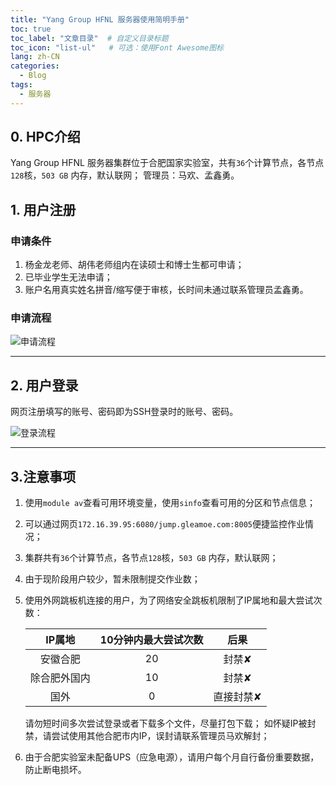 ```yaml
---
title: "Yang Group HFNL 服务器使用简明手册"
toc: true
toc_label: "文章目录"  # 自定义目录标题
toc_icon: "list-ul"   # 可选：使用Font Awesome图标
lang: zh-CN
categories:
  - Blog
tags:
  - 服务器
---
```


## 0. HPC介绍

Yang Group HFNL 服务器集群位于合肥国家实验室，共有`36`个计算节点，各节点`128`核，`503 GB` 内存，默认联网；
管理员：马欢、孟鑫勇。

## 1. 用户注册

### 申请条件

1. 杨金龙老师、胡伟老师组内在读硕士和博士生都可申请；
2. 已毕业学生无法申请；
3. 账户名用真实姓名拼音/缩写便于审核，长时间未通过联系管理员孟鑫勇。

### 申请流程

![申请流程](/images/sign-up.svg)

---

## 2. 用户登录

网页注册填写的账号、密码即为SSH登录时的账号、密码。

![登录流程](/images/log-in.svg)

---

## 3.注意事项

1. 使用`module av`查看可用环境变量，使用`sinfo`查看可用的分区和节点信息；
2. 可以通过网页`172.16.39.95:6080/jump.gleamoe.com:8005`便捷监控作业情况；
3. 集群共有`36`个计算节点，各节点`128`核，`503 GB` 内存，默认联网；
4. 由于现阶段用户较少，暂未限制提交作业数；
5. 使用外网跳板机连接的用户，为了网络安全跳板机限制了IP属地和最大尝试次数：

    | **IP属地**      | **10分钟内最大尝试次数** | **后果** |
    | :----:  | :----: | :----: |
    | 安徽合肥 | 20    | 封禁✘  |
    | 除合肥外国内   | 10    | 封禁✘  |
    | 国外   | 0    | 直接封禁✘  |

    请勿短时间多次尝试登录或者下载多个文件，尽量打包下载；
    如怀疑IP被封禁，请尝试使用其他合肥市内IP，误封请联系管理员马欢解封；
6. 由于合肥实验室未配备UPS（应急电源），请用户每个月自行备份重要数据，防止断电损坏。
